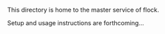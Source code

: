 This directory is home to the master service of flock.

Setup and usage instructions are forthcoming...
